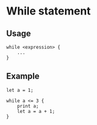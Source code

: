 # While statement

## Usage

```
while <expression> {
    ...
}
```

## Example
```
let a = 1;

while a <= 3 {
    print a;
    let a = a + 1;
}
```
